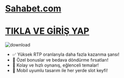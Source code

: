 # [Sahabet.com](https://ornek-link.com)

# [TIKLA VE GİRİŞ YAP](https://ornek-link.com)

![download](https://github.com/user-attachments/assets/c7e6ccdc-7647-4236-902f-f5abcdbf1a2c)

- ✅ Yüksek RTP oranlarıyla daha fazla kazanma şansı!
- 🎁 Özel bonuslar ve bedava döndürme fırsatları!
- 🎰 Kolay ve hızlı oynanış, eğlenceli temalar!
- 📱 Mobil uyumlu tasarım ile her yerde slot keyfi!
